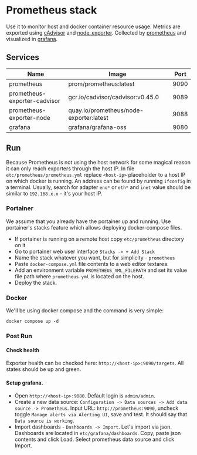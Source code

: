 # Prometheus stack

Use it to monitor host and docker container resource usage. Metrics are exported using [cAdvisor][cadvisor] and [node_exporter][node_exporter]. Collected by [prometheus][prometheus] and visualized in [grafana][grafana].

## Services

| Name | Image | Port |
| --- | --- | --- |
| prometheus | prom/prometheus:latest | 9090 |
| prometheus-exporter-cadvisor | gcr.io/cadvisor/cadvisor:v0.45.0 | 9089 |
| prometheus-exporter-node | quay.io/prometheus/node-exporter:latest | 9088 |
| grafana | grafana/grafana-oss | 9080 |

## Run

Because Prometheus is not using the host network for some magical reason it can only reach exporters through the host IP. In file `etc/prometheus/prometheus.yml` replace `<host-ip>` placeholder to a host IP on which docker is running. An address can be found by running `ifconfig` in a terminal. Usually, search for adapter `eno*` or `eth*` and `inet` value should be similar to `192.168.x.x` - it's your host IP.

### Portainer

We assume that you already have the portainer up and running. Use portainer's stacks feature which allows deploying docker-compose files.

 - If portainer is running on a remote host copy `etc/prometheus` directory on it
 - Go to portainer web user interface `Stacks -> + Add Stack`
 - Name the stack whatever you want, but for simplicity - `prometheus`
 - Paste `docker-compose.yml` file contents to a web editor textarea.
 -  Add an environment variable `PROMETHEUS_YML_FILEPATH` and set its value file path where `prometheus.yml` is located on the host.
 -  Deploy the stack.

### Docker

We'll be using docker compose and the command is very simple:

`docker compose up -d`

### Post Run

#### Check health

Exporter health can be checked here: `http://<host-ip>:9090/targets`. All states should be up and green.

#### Setup grafana.

 - Open `http://<host-ip>:9080`. Default login is `admin/admin`.
 - Create a new data source: `Configuration -> Data sources -> Add data source -> Prometheus`. Input URL: `http://prometheus:9090`, uncheck toggle `Manage alerts via Alerting UI`, save and test. It should say that `Data source is working`.
 - Import dashboards - `Dashboards -> Import`. Let's import via json. Dashboards are located in `etc/grafana/dashboards`. Copy, paste json contents and click Load. Select prometheus data source and click Import.


[cadvisor]: https://github.com/google/cadvisor
[node_exporter]: https://github.com/prometheus/node_exporter
[prometheus]: https://github.com/prometheus/prometheus
[grafana]: https://github.com/grafana/grafana
